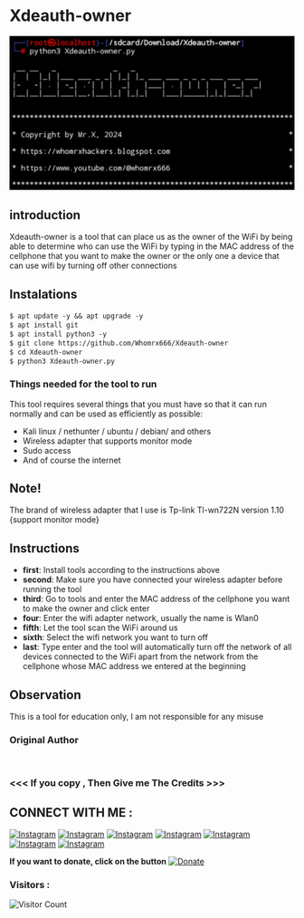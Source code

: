 # Xdeauth-owner 
![Xdeauth-owner preview](Xdeauth-owner.jpg)

## introduction
Xdeauth-owner is a tool that can place us as the owner of the WiFi by being able to determine who can use the WiFi by typing in the MAC address of the cellphone that you want to make the owner or the only one a device that can use wifi by turning off other connections

## Instalations
```
$ apt update -y && apt upgrade -y
$ apt install git
$ apt install python3 -y
$ git clone https://github.com/Whomrx666/Xdeauth-owner
$ cd Xdeauth-owner
$ python3 Xdeauth-owner.py
```

### **Things needed for the tool to run**

This tool requires several things that you must have so that it can run normally and can be used as efficiently as possible:

- Kali linux / nethunter / ubuntu / debian/ and others
- Wireless adapter that supports monitor mode
- Sudo access
- And of course the internet

## Note!
The brand of wireless adapter that I use is Tp-link Tl-wn722N version 1.10 {support monitor mode}

## Instructions
- **first**: Install tools according to the instructions above
- **second**: Make sure you have connected your wireless adapter before running the tool
- **third**: Go to tools and enter the MAC address of the cellphone you want to make the owner and click enter
- **four**: Enter the wifi adapter network, usually the name is Wlan0
- **fifth**: Let the tool scan the WiFi around us
- **sixth**: Select the wifi network you want to turn off
- **last**: Type enter and the tool will automatically turn off the network of all devices connected to the WiFi apart from the network from the cellphone whose MAC address we entered at the beginning

## Observation
This is a tool for education only, I am not responsible for any misuse
### Original Author
<a href="https://github.com/Whomrx666"><img src="https://img.shields.io/badge/Original-Author-brightgreen.svg" alt=""/></a>

### <<< If you copy , Then Give me The Credits >>>

## CONNECT WITH ME :

[![Instagram](https://img.shields.io/badge/WEBSITE-VISIT-yellow?style=for-the-badge&logo=blogger)](https://whomrxhackers.blogspot.com/)
[![Instagram](https://img.shields.io/badge/TWITTER-FOLLOW-red?style=for-the-badge&logo=x)](https://twitter.com/whomrx666)
[![Instagram](https://img.shields.io/badge/YOUTUBE-SUBSCRIBE-red?style=for-the-badge&logo=youtube)](https://youtube.com/@whomrxhackers)
[![Instagram](https://img.shields.io/badge/FACEBOOK-LIKE-red?style=for-the-badge&logo=facebook)](https://facebook.com/https://www.facebook.com/whomrx.666)
[![Instagram](https://img.shields.io/badge/TELEGRAM-CONNECT-red?style=for-the-badge&logo=telegram)](https://t.me/@Whomr_X)
[![Instagram](https://img.shields.io/badge/GMAIL-CONTACT-red?style=for-the-badge&logo=gmail)](mailto:whomrx666@gmail.com)
[![Instagram](https://img.shields.io/badge/TIKTOK-FOLLOW-red?style=for-the-badge&logo=tiktok)](https://www.tiktok.com/@whomr.x)

**If you want to donate, click on the button**
<a href="https://saweria.co/whomrx"><img title="Donate" src="https://img.shields.io/badge/Donate-Xdeauth owner-yellow?style=for-the-badge&logo=github"></a>

### Visitors :
![Visitor Count](https://profile-counter.glitch.me/Whomrx666/count.svg)